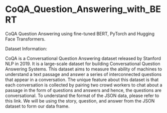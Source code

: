 # CoQA_Question_Answering_with_BERT

CoQA Question Answering using fine-tuned BERT, PyTorch and Hugging Face Transformers.

Dataset Information:

CoQA is a Conversational Question Answering dataset released by Stanford NLP in 2019. It is a large-scale dataset for building Conversational Question Answering Systems. This dataset aims to measure the ability of machines to understand a text passage and answer a series of interconnected questions that appear in a conversation. The unique feature about this dataset is that each conversation is collected by pairing two crowd workers to chat about a passage in the form of questions and answers and hence, the questions are conversational. To understand the format of the JSON data, please refer to this link. We will be using the story, question, and answer from the JSON dataset to form our data frame.



